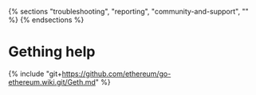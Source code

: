 {% sections "troubleshooting", "reporting", "community-and-support", "" %}
{% endsections %}

# Gething help

{% include "git+https://github.com/ethereum/go-ethereum.wiki.git/Geth.md" %}
